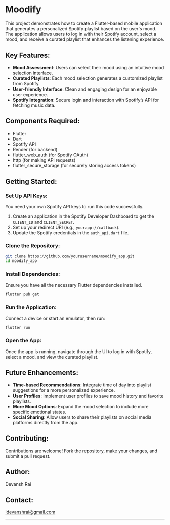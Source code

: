 # Moodify

This project demonstrates how to create a Flutter-based mobile application that generates a personalized Spotify playlist based on the user's mood. The application allows users to log in with their Spotify account, select a mood, and receive a curated playlist that enhances the listening experience.

## Key Features:

- **Mood Assessment**: Users can select their mood using an intuitive mood selection interface.
- **Curated Playlists**: Each mood selection generates a customized playlist from Spotify.
- **User-friendly Interface**: Clean and engaging design for an enjoyable user experience.
- **Spotify Integration**: Secure login and interaction with Spotify’s API for fetching music data.

## Components Required:

- Flutter
- Dart
- Spotify API
- Render (for backend)
- flutter_web_auth (for Spotify OAuth)
- http (for making API requests)
- flutter_secure_storage (for securely storing access tokens)

## Getting Started:

### Set Up API Keys:
You need your own Spotify API keys to run this code successfully.

1. Create an application in the Spotify Developer Dashboard to get the `CLIENT_ID` and `CLIENT_SECRET`.
2. Set up your redirect URI (e.g., `yourapp://callback`).
3. Update the Spotify credentials in the `auth_api.dart` file.

### Clone the Repository:

```bash
git clone https://github.com/yourusername/moodify_app.git
cd moodify_app
```

### Install Dependencies:
Ensure you have all the necessary Flutter dependencies installed.

```bash
flutter pub get
```

### Run the Application:
Connect a device or start an emulator, then run:

```bash
flutter run
```

### Open the App:
Once the app is running, navigate through the UI to log in with Spotify, select a mood, and view the curated playlist.

## Future Enhancements:

- **Time-based Recommendations**: Integrate time of day into playlist suggestions for a more personalized experience.
- **User Profiles**: Implement user profiles to save mood history and favorite playlists.
- **More Mood Options**: Expand the mood selection to include more specific emotional states.
- **Social Sharing**: Allow users to share their playlists on social media platforms directly from the app.

## Contributing:

Contributions are welcome! Fork the repository, make your changes, and submit a pull request.

## Author:

Devansh Rai

## Contact:

idevanshrai@gmail.com

---

